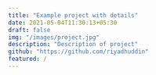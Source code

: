 ```yaml
---
title: "Example project with details"
date: 2021-05-04T11:30:13+05:30
draft: false
img: "/images/project.jpg"
description: "Description of project"
github: "https://github.com/riyadhuddin"
featured: /
---
```

